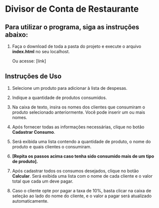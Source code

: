 # Divisor de Conta de Restaurante

## Para utilizar o programa, siga as instruções abaixo:

1. Faça o download de toda a pasta do projeto e execute o arquivo __index.html__ no seu localhost.

   Ou acesse: [link]

## Instruções de Uso

1. Selecione um produto para adicionar à lista de despesas.

2. Indique a quantidade de produtos consumidos.

3. Na caixa de texto, insira os nomes dos clientes que consumiram o produto selecionado anteriormente. Você pode inserir um ou mais nomes.

4. Após fornecer todas as informações necessárias, clique no botão __Cadastrar Consumo__.

5. Será exibida uma lista contendo a quantidade de produto, o nome do produto e quais clientes o consumiram.

6. __[Repita os passos acima caso tenha sido consumido mais de um tipo de produto].__

7. Após cadastrar todos os consumos desejados, clique no botão __Calcular__. Será exibida uma lista com o nome de cada cliente e o valor total que cada um deve pagar.

8. Caso o cliente opte por pagar a taxa de 10%, basta clicar na caixa de seleção ao lado do nome do cliente, e o valor a pagar será atualizado automaticamente.
